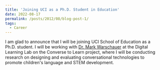 ```yaml
---
title: 'Joining UCI as a Ph.D. Student in Education'
date: 2022-08-17
permalink: /posts/2012/08/blog-post-1/
tags:
  - Career
---
```


I am glad to announce that I will be joining UCI School of Education as a Ph.D. student. I will be working with [Dr. Mark Warschauer](http://markwarschauer.com/) at the Digital Learning Lab on the Converse to Learn project, where I will be conducting research on designing and evaluating conversational technologies to promote children's language and STEM development.